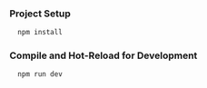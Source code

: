 ### Project Setup
```sh
  npm install
```
### Compile and Hot-Reload for Development
```sh
  npm run dev
```